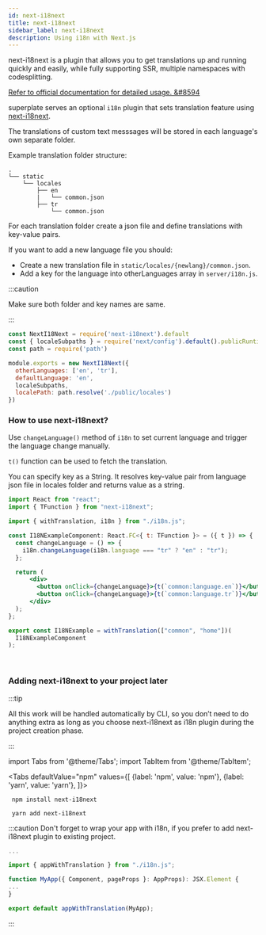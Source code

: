 ```yaml
---
id: next-i18next
title: next-i18next
sidebar_label: next-i18next
description: Using i18n with Next.js
---
```


next-i18next is a plugin that allows you to get translations up and running quickly and easily, while fully supporting SSR, multiple namespaces with codesplitting.

[Refer to official documentation for detailed usage. &#8594](https://github.com/isaachinman/next-i18next)

superplate serves an optional `i18n` plugin that sets translation feature using [next-i18next](https://github.com/isaachinman/next-i18next).

The translations of custom text messsages will be stored in each language's own separate folder.

Example translation folder structure:

```
.
└── static
    └── locales
        ├── en
        |   └── common.json
        ├── tr
            └── common.json
```

For each translation folder create a json file and define translations with key-value pairs.

If you want to add a new language file you should:

  - Create a new translation file in `static/locales/{newlang}/common.json`. 
  - Add a key for the language into otherLanguages array in `server/i18n.js`.

:::caution

Make sure both folder and key names are same.

:::


```jsx title="i18n.js"
const NextI18Next = require('next-i18next').default
const { localeSubpaths } = require('next/config').default().publicRuntimeConfig
const path = require('path')

module.exports = new NextI18Next({
  otherLanguages: ['en', 'tr'],
  defaultLanguage: 'en',
  localeSubpaths,
  localePath: path.resolve('./public/locales')
})
```

### How to use next-i18next?
Use `changeLanguage()` method of `i18n` to set current language and trigger the language change manually.

`t()` function can be used to fetch the translation.

You can specify key as a String. It resolves key-value pair from language json file in locales folder and returns value as a string.


```jsx title="components/I18NExampleComponent
import React from "react";
import { TFunction } from "next-i18next";

import { withTranslation, i18n } from "./i18n.js";

const I18NExampleComponent: React.FC<{ t: TFunction }> = ({ t }) => {
  const changeLanguage = () => {
    i18n.changeLanguage(i18n.language === "tr" ? "en" : "tr");
  };

  return (
      <div>
        <button onClick={changeLanguage}>{t(`common:language.en`)}</button>
        <button onClick={changeLanguage}>{t(`common:language.tr`)}</button>
      </div>
  );
};

export const I18NExample = withTranslation(["common", "home"])(
  I18NExampleComponent
);
```


<br/>

### Adding next-i18next to your project later

:::tip

All this work will be handled automatically by CLI, so you don’t need to do anything extra as long as you choose next-i18next as i18n plugin during the project creation phase.

:::

import Tabs from '@theme/Tabs';
import TabItem from '@theme/TabItem';

<Tabs
  defaultValue="npm"
  values={[
    {label: 'npm', value: 'npm'},
    {label: 'yarn', value: 'yarn'},
  ]}>
  <TabItem value="npm">

```
 npm install next-i18next
```
  </TabItem>
  
  <TabItem value="yarn">

```
 yarn add next-i18next
```
  </TabItem>
</Tabs>


:::caution
Don't forget to wrap your app with i18n, if you prefer to add next-i18next plugin to existing project.

```jsx title="pages/_app.tsx"
...

import { appWithTranslation } from "./i18n.js";

function MyApp({ Component, pageProps }: AppProps): JSX.Element {
...
}

export default appWithTranslation(MyApp);
```
:::
